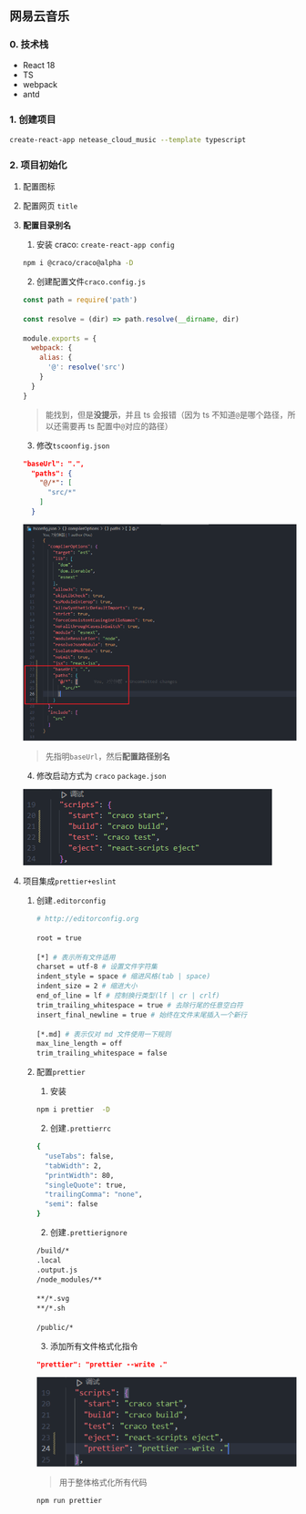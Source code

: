 ## 网易云音乐

### 0. 技术栈

- React 18
- TS
- webpack
- antd

### 1. 创建项目

```bash
create-react-app netease_cloud_music --template typescript
```

### 2. 项目初始化

1. 配置图标

2. 配置网页 `title`

3. **配置目录别名**

   1. 安装 craco: `create-react-app config`

   ```bash
   npm i @craco/craco@alpha -D
   ```

   2. 创建配置文件`craco.config.js`

   ```js
   const path = require('path')

   const resolve = (dir) => path.resolve(__dirname, dir)

   module.exports = {
     webpack: {
       alias: {
         '@': resolve('src')
       }
     }
   }
   ```

   > 能找到，但是**没提示**，并且 ts 会报错（因为 ts 不知道`@`是哪个路径，所以还需要再 ts 配置中`@`对应的路径）

   3. 修改`tscoonfig.json`

   ```json
   "baseUrl": ".",
     "paths": {
       "@/*": [
         "src/*"
       ]
     }
   ```

   ![image-20230506172407746](assets/image-20230506172407746.png)

   > 先指明`baseUrl`，然后**配置路径别名**

   4. 修改启动方式为 `craco` `package.json`

   ![image-20230506172528500](assets/image-20230506172528500.png)

4. 项目集成`prettier+eslint`

   1. 创建`.editorconfig`

      ```bash
      # http://editorconfig.org

      root = true

      [*] # 表示所有文件适用
      charset = utf-8 # 设置文件字符集
      indent_style = space # 缩进风格(tab | space)
      indent_size = 2 # 缩进大小
      end_of_line = lf # 控制换行类型(lf | cr | crlf)
      trim_trailing_whitespace = true # 去除行尾的任意空白符
      insert_final_newline = true # 始终在文件末尾插入一个新行

      [*.md] # 表示仅对 md 文件使用一下规则
      max_line_length = off
      trim_trailing_whitespace = false
      ```

   2. 配置`prettier`

      1. 安装

      ```bash
      npm i prettier  -D
      ```

      2. 创建`.prettierrc`

      ```bash
      {
        "useTabs": false,
        "tabWidth": 2,
        "printWidth": 80,
        "singleQuote": true,
        "trailingComma": "none",
        "semi": false
      }
      ```

      2. 创建`.prettierignore`

      ```bash
      /build/*
      .local
      .output.js
      /node_modules/**
      
      **/*.svg
      **/*.sh
      
      /public/*
      ```

      3. 添加所有文件格式化指令

      ```json
      "prettier": "prettier --write ."
      ```

      ![image-20230507135432045](assets/image-20230507135432045.png)
      
      > 用于整体格式化所有代码
      
      ```bash
      npm run prettier
      ```
      
      
